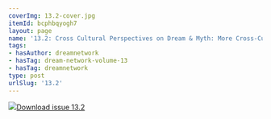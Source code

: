 ```yaml
---
coverImg: 13.2-cover.jpg
itemId: bcphbqyogh7
layout: page
name: '13.2: Cross Cultural Perspectives on Dream & Myth: More Cross-Cultural Perspectives'
tags:
- hasAuthor: dreamnetwork
- hasTag: dream-network-volume-13
- hasTag: dreamnetwork
type: post
urlSlug: '13.2'
---
```

<img class="card-journal-img" src="../images/13.2-rect.jpg"/><a href="../files/pdfs/Volume_13/13.2-Dream-Network_Volume-13_No-2.pdf" download="">Download issue 13.2</a>